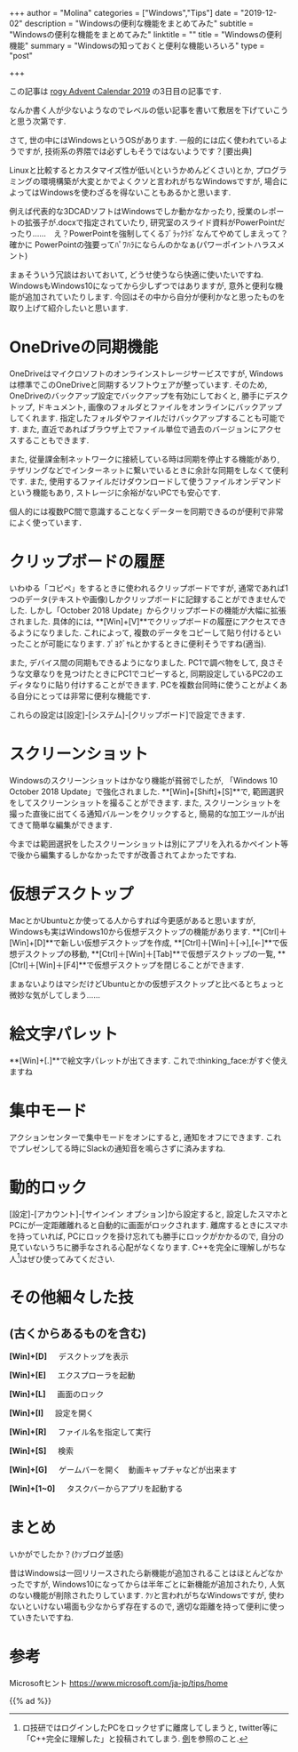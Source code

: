 +++
author = "Molina"
categories = ["Windows","Tips"]
date = "2019-12-02"
description = "Windowsの便利な機能をまとめてみた"
subtitle = "Windowsの便利な機能をまとめてみた"
linktitle = ""
title = "Windowsの便利機能"
summary = "Windowsの知っておくと便利な機能いろいろ"
type = "post"

+++

この記事は [rogy Advent Calendar 2019](https://adventar.org/calendars/4126) の3日目の記事です.

なんか書く人が少ないようなのでレベルの低い記事を書いて敷居を下げていこうと思う次第です.

さて, 世の中にはWindowsというOSがあります. 一般的には広く使われているようですが, 技術系の界隈では必ずしもそうではないようです？[要出典]

Linuxと比較するとカスタマイズ性が低い(というかめんどくさい)とか, プログラミングの環境構築が大変とかでよくクソと言われがちなWindowsですが, 場合によってはWindowsを使わざるを得ないこともあるかと思います.

例えば代表的な3DCADソフトはWindowsでしか動かなかったり, 授業のレポートの拡張子が.docxで指定されていたり, 研究室のスライド資料がPowerPointだったり……　え？PowerPointを強制してくるﾌﾞﾗｯｸﾗﾎﾞなんてやめてしまえって？ 確かに PowerPointの強要ってﾊﾟﾜﾊﾗにならんのかなぁ(パワーポイントハラスメント)

まぁそういう冗談はおいておいて, どうせ使うなら快適に使いたいですね. 
WindowsもWindows10になってから少しずつではありますが, 意外と便利な機能が追加されていたりします. 今回はその中から自分が便利かなと思ったものを取り上げて紹介したいと思います.

# OneDriveの同期機能
OneDriveはマイクロソフトのオンラインストレージサービスですが, Windowsは標準でこのOneDriveと同期するソフトウェアが整っています. そのため, OneDriveのバックアップ設定でバックアップを有効にしておくと, 勝手にデスクトップ, ドキュメント, 画像のフォルダとファイルをオンラインにバックアップしてくれます. 指定したフォルダやファイルだけバックアップすることも可能です. また, 直近であればブラウザ上でファイル単位で過去のバージョンにアクセスすることもできます. 

また, 従量課金制ネットワークに接続している時は同期を停止する機能があり, テザリングなどでインターネットに繋いでいるときに余計な同期をしなくて便利です. また, 使用するファイルだけダウンロードして使うファイルオンデマンドという機能もあり, ストレージに余裕がないPCでも安心です. 

個人的には複数PC間で意識することなくデーターを同期できるのが便利で非常によく使っています．

# クリップボードの履歴
いわゆる「コピペ」をするときに使われるクリップボードですが, 通常であれば1つのデータ(テキストや画像)しかクリップボードに記録することができませんでした. しかし「October 2018 Update」からクリップボードの機能が大幅に拡張されました. 具体的には, **[Win]+[V]**でクリップボードの履歴にアクセスできるようになりました. これによって, 複数のデータをコピーして貼り付けるといったことが可能になります. ﾌﾟﾖｸﾞﾔﾑとかするときに便利そうですね(適当). 

また, デバイス間の同期もできるようになりました. PC1で調べ物をして, 良さそうな文章なりを見つけたときにPC1でコピーすると, 同期設定しているPC2のエディタなりに貼り付けすることができます.
PCを複数台同時に使うことがよくある自分にとっては非常に便利な機能です.

これらの設定は[設定]-[システム]-[クリップボード]で設定できます.

# スクリーンショット
Windowsのスクリーンショットはかなり機能が貧弱でしたが, 「Windows 10 October 2018 Update」で強化されました. **[Win]+[Shift]+[S]**で, 範囲選択をしてスクリーンショットを撮ることができます. また, スクリーンショットを撮った直後に出てくる通知バルーンをクリックすると, 簡易的な加工ツールが出てきて簡単な編集ができます.

今までは範囲選択をしたスクリーンショットは別にアプリを入れるかペイント等で後から編集するしかなかったですが改善されてよかったですね. 

# 仮想デスクトップ
MacとかUbuntuとか使ってる人からすれば今更感があると思いますが, Windowsも実はWindows10から仮想デスクトップの機能があります. **[Ctrl]＋[Win]+[D]**で新しい仮想デスクトップを作成, **[Ctrl]＋[Win]＋[→],[←]**で仮想デスクトップの移動, **[Ctrl]＋[Win]＋[Tab]**で仮想デスクトップの一覧, **[Ctrl]＋[Win]＋[F4]**で仮想デスクトップを閉じることができます.

まぁないよりはマシだけどUbuntuとかの仮想デスクトップと比べるとちょっと微妙な気がしてしまう……

# 絵文字パレット
**[Win]+[.]**で絵文字パレットが出てきます. これで:thinking_face:がすぐ使えますね

# 集中モード
アクションセンターで集中モードをオンにすると, 通知をオフにできます. これでプレゼンしてる時にSlackの通知音を鳴らさずに済みますね.

# 動的ロック
[設定]-[アカウント]-[サインイン オプション]から設定すると, 設定したスマホとPCにが一定距離離れると自動的に画面がロックされます. 離席するときにスマホを持っていれば, PCにロックを掛け忘れても勝手にロックがかかるので, 自分の見ていないうちに勝手なされる心配がなくなります. C++を完全に理解しがちな人[^1]はぜひ使ってみてください.

# その他細々した技
## (古くからあるものを含む)

**[Win]+[D]**&ensp;　デスクトップを表示

**[Win]+[E]**&ensp;　エクスプローラを起動

**[Win]+[L]**&ensp;　画面のロック

**[Win]+[I]**&ensp;　設定を開く

**[Win]+[R]**&ensp;　ファイル名を指定して実行

**[Win]+[S]**&ensp;　検索

**[Win]+[G]**&ensp;　ゲームバーを開く　動画キャプチャなどが出来ます

**[Win]+[1~0]**&ensp;　タスクバーからアプリを起動する

# まとめ
いかがでしたか？(ｸｿブログ並感)

昔はWindowsは一回リリースされたら新機能が追加されることはほとんどなかったですが, Windows10になってからは半年ごとに新機能が追加されたり, 人気のない機能が削除されたりしています. ｸｿと言われがちなWindowsですが, 使わないといけない場面も少なからず存在するので, 適切な距離を持って便利に使っていきたいですね.

# 参考
Microsoftヒント https://www.microsoft.com/ja-jp/tips/home


[^1]:ロ技研ではログインしたPCをロックせずに離席してしまうと, twitter等に「C++完全に理解した」と投稿されてしまう. [例](https://twitter.com/i/moments/837633572315914242)を参照のこと. 

{{% ad %}}